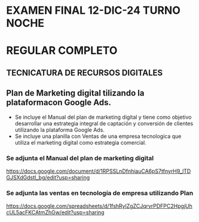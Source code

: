  # EXAMEN FINAL 12-DIC-24 TURNO NOCHE
   # REGULAR COMPLETO
   ## TECNICATURA DE  RECURSOS DIGITALES 
   
   ## Plan de Marketing digital tilizando la plataformacon Google Ads.

   * Se incluye el Manual del plan de marketing digital y tiene como objetivo desarrollar una estrategia integral de captación y conversión de clientes utilizando la plataforma Google Ads.
   * Se incluye una planilla con Ventas de una empresa tecnologica que utiliza el marketing digital como estrategia comercial.
   
   ### Se adjunta el Manual del plan de marketing digital
   https://docs.google.com/document/d/1RPSSLnDfnhiauCA6pS7tfnyrH9_lTDGJSXdGdstI_bg/edit?usp=sharing 
   
   ### Se adjunta las ventas en tecnología de empresa utilizando Plan
   https://docs.google.com/spreadsheets/d/1fshRylZgZCJqrvrPDFPC2HpgjUhcUL5acFKCAtmZhGw/edit?usp=sharing 
